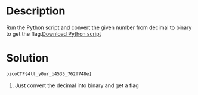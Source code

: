 # Description
Run the Python script and convert the given number from decimal to binary to get the flag.[Download Python script](https://artifacts.picoctf.net/c/22/convertme.py)
# Solution
```bash
picoCTF{4ll_y0ur_b4535_762f748e}
```
1. Just convert the decimal into binary and get a flag